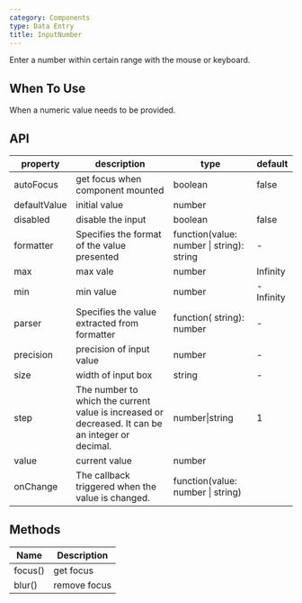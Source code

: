 ```yaml
---
category: Components
type: Data Entry
title: InputNumber
---
```


Enter a number within certain range with the mouse or keyboard.

## When To Use

When a numeric value needs to be provided.

## API

| property | description | type | default |
| -------- | ----------- | ---- | ------- |
| autoFocus | get focus when component mounted | boolean | false |
| defaultValue | initial value | number |  |
| disabled | disable the input | boolean | false |
| formatter | Specifies the format of the value presented | function(value: number \| string): string | - |
| max | max vale | number | Infinity |
| min | min value | number | -Infinity |
| parser | Specifies the value extracted from formatter | function( string): number | - |
| precision | precision of input value | number | - |
| size | width of input box | string | - |
| step | The number to which the current value is increased or decreased. It can be an integer or decimal. | number\|string | 1 |
| value | current value | number |  |
| onChange | The callback triggered when the value is changed. | function(value: number \| string) |  |

## Methods

| Name | Description |
| ---- | ----------- |
| focus() | get focus |
| blur() | remove focus |
